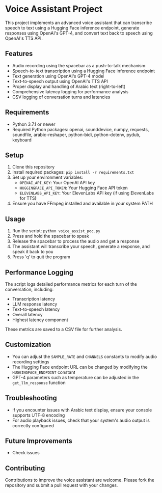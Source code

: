 # Voice Assistant Project

This project implements an advanced voice assistant that can transcribe speech to text using a Hugging Face inference endpoint, generate responses using OpenAI's GPT-4, and convert text back to speech using OpenAI's TTS API.

## Features
- Audio recording using the spacebar as a push-to-talk mechanism
- Speech-to-text transcription using a Hugging Face inference endpoint
- Text generation using OpenAI's GPT-4 model
- Text-to-speech output using OpenAI's TTS API
- Proper display and handling of Arabic text (right-to-left)
- Comprehensive latency logging for performance analysis
- CSV logging of conversation turns and latencies

## Requirements
- Python 3.7.1 or newer
- Required Python packages: openai, sounddevice, numpy, requests, soundfile, arabic-reshaper, python-bidi, python-dotenv, pydub, keyboard

## Setup
1. Clone this repository
2. Install required packages: `pip install -r requirements.txt`
3. Set up your environment variables:
   - `OPENAI_API_KEY`: Your OpenAI API key
   - `HUGGINGFACE_API_TOKEN`: Your Hugging Face API token
   - `ELEVENLABS_API_KEY`: Your ElevenLabs API key (if using ElevenLabs for TTS)
4. Ensure you have FFmpeg installed and available in your system PATH

## Usage
1. Run the script: `python voice_assist_poc.py`
2. Press and hold the spacebar to speak
3. Release the spacebar to process the audio and get a response
4. The assistant will transcribe your speech, generate a response, and speak it back to you
5. Press 'q' to quit the program

## Performance Logging
The script logs detailed performance metrics for each turn of the conversation, including:
- Transcription latency
- LLM response latency
- Text-to-speech latency
- Overall latency
- Highest latency component

These metrics are saved to a CSV file for further analysis.

## Customization
- You can adjust the `SAMPLE_RATE` and `CHANNELS` constants to modify audio recording settings
- The Hugging Face endpoint URL can be changed by modifying the `HUGGINGFACE_ENDPOINT` constant
- GPT-4 parameters such as temperature can be adjusted in the `get_llm_response` function

## Troubleshooting
- If you encounter issues with Arabic text display, ensure your console supports UTF-8 encoding
- For audio playback issues, check that your system's audio output is correctly configured

## Future Improvements
- Check issues 

## Contributing
Contributions to improve the voice assistant are welcome. Please fork the repository and submit a pull request with your changes.

